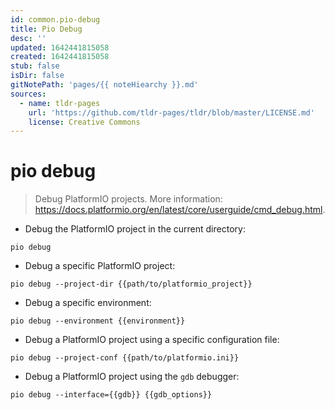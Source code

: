 ```yaml
---
id: common.pio-debug
title: Pio Debug
desc: ''
updated: 1642441815058
created: 1642441815058
stub: false
isDir: false
gitNotePath: 'pages/{{ noteHiearchy }}.md'
sources:
  - name: tldr-pages
    url: 'https://github.com/tldr-pages/tldr/blob/master/LICENSE.md'
    license: Creative Commons
---
```

# pio debug

> Debug PlatformIO projects.
> More information: <https://docs.platformio.org/en/latest/core/userguide/cmd_debug.html>.

- Debug the PlatformIO project in the current directory:

`pio debug`

- Debug a specific PlatformIO project:

`pio debug --project-dir {{path/to/platformio_project}}`

- Debug a specific environment:

`pio debug --environment {{environment}}`

- Debug a PlatformIO project using a specific configuration file:

`pio debug --project-conf {{path/to/platformio.ini}}`

- Debug a PlatformIO project using the `gdb` debugger:

`pio debug --interface={{gdb}} {{gdb_options}}`

